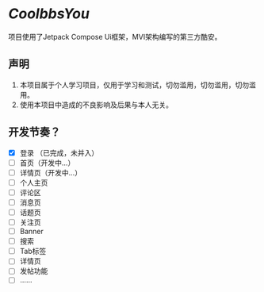 # *CoolbbsYou*
项目使用了Jetpack Compose Ui框架，MVI架构编写的第三方酷安。

## 声明
1. 本项目属于个人学习项目，仅用于学习和测试，切勿滥用，切勿滥用，切勿滥用。
2. 使用本项目中造成的不良影响及后果与本人无关。

## 开发节奏？
- [X] 登录 （已完成，未并入）
- [ ] 首页（开发中...）
- [ ] 详情页（开发中...）
- [ ] 个人主页
- [ ] 评论区
- [ ] 消息页
- [ ] 话题页
- [ ] 关注页
- [ ] Banner
- [ ] 搜索
- [ ] Tab标签
- [ ] 详情页
- [ ] 发帖功能
- [ ] ......
